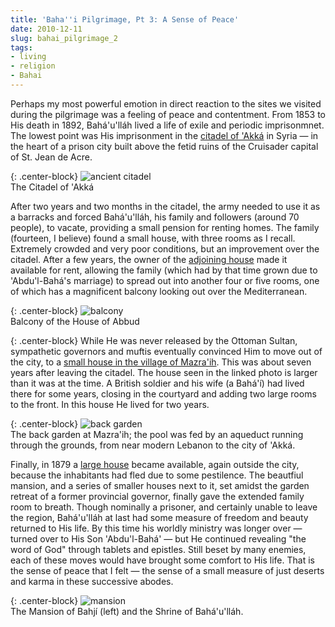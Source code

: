 ```yaml
---
title: 'Baha''i Pilgrimage, Pt 3: A Sense of Peace'
date: 2010-12-11
slug: bahai_pilgrimage_2
tags:
- living
- religion
- Bahai
---
```


Perhaps my most powerful emotion in direct reaction to the sites we visited
during the pilgrimage was a feeling of peace and contentment. From 1853 to His
death in 1892, Bah&aacute;'u'll&aacute;h lived a life of exile and periodic
imprisonmnet. The lowest point was His imprisonment in the [citadel of
'Akk&aacute;](http://www.bahaullah.org/akka/imposing-citadel) in Syria &mdash; in the heart of a prison city built above the
fetid ruins of the Cruisader capital of St. Jean de Acre.

{: .center-block}
![ancient citadel](http://lh3.ggpht.com/_mZAPo8ePwc4/TQPiiCB3eSI/AAAAAAAAApc/UovtgBRN0eU/s400/IMG_2148.JPG)<br>
The Citadel of 'Akk&aacute;

<!-- truncate -->

After two years and two months in the citadel, the army needed to use it as a
barracks and forced Bah&aacute;'u'll&aacute;h, his family and followers (around
70 people), to vacate, providing a small pension for renting homes. The family
(fourteen, I believe) found a small house, with three rooms as I recall.
Extremely crowded and very poor conditions, but an improvement over the citadel.
After a few years, the owner of the [adjoining house](http://www.bahaullah.org/akka/hatred-to-admiration)
made it available for rent, allowing the family (which had by that time grown
due to 'Abdu'l-Bah&aacute;'s marriage) to spread out into another four or five
rooms, one of which has a magnificent balcony looking out over the
Mediterranean.

{: .center-block}
![balcony](http://lh5.ggpht.com/_mZAPo8ePwc4/TQPiz8U-75I/AAAAAAAAApg/KdqmLoruXnQ/s400/IMG_2172.JPG)<br>
Balcony of the House of Abbud

{: .center-block} While He was never released by the Ottoman Sultan, sympathetic
governors and muftis eventually convinced Him to move out of the city, to a [small house in the
village of Mazra'ih](http://www.bahaullah.org/mazraih/mansion-mazraih). This was about seven years after leaving the citadel.
The house seen in the linked photo is larger than it was at the time. A British
soldier and his wife (a Bah&aacute;'&iacute;) had lived there for some years,
closing in the courtyard and adding two large rooms to the front. In this house
He lived for two years.

{: .center-block}
![back garden](http://lh4.ggpht.com/_mZAPo8ePwc4/TQPlMmleNVI/AAAAAAAAApk/P1gCdddXWwc/s400/IMG_2185.JPG)<br>
The back garden at Mazra'ih; the pool was fed by an aqueduct running through the grounds, from near modern Lebanon to the city of 'Akk&aacute;.

Finally, in 1879 a [large house](http://www.bahaullah.org/bahji/recognition-grows) became
available, again outside the city, because the inhabitants had fled due to some
pestilence. The beautfiul mansion, and a series of smaller houses next to it,
set amidst the garden retreat of a former provincial governor, finally gave the
extended family room to breath. Though nominally a prisoner, and certainly
unable to leave the region, Bah&aacute;'u'll&aacute;h at last had some measure
of freedom and beauty returned to His life. By this time his worldly ministry
was longer over &mdash; turned over to His Son 'Abdu'l-Bah&aacute;' &mdash; but
He continued revealing "the word of God" through tablets and epistles. Still
beset by many enemies, each of these moves would have brought some comfort to
His life. That is the sense of peace that I felt &mdash; the sense of a small
measure of just deserts and karma in these successive abodes.

{: .center-block}
![mansion](http://lh5.ggpht.com/_mZAPo8ePwc4/TQPliw2qZ1I/AAAAAAAAApo/MoNsYOshhRE/s400/IMG_2365.JPG)<br>
The Mansion of Bahj&iacute; (left) and the Shrine of Bah&aacute;'u'll&aacute;h.
